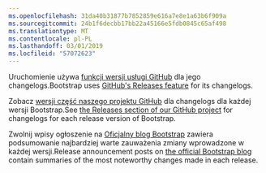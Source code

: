 ```yaml
---
ms.openlocfilehash: 31da40b31877b7852859e616a7e8e1a63b6f909a
ms.sourcegitcommit: 24b1f6decbb17bb22a45166e5fdb0845c65af498
ms.translationtype: MT
ms.contentlocale: pl-PL
ms.lasthandoff: 03/01/2019
ms.locfileid: "57072623"
---
```

<span data-ttu-id="0ad9f-101">Uruchomienie używa [funkcji wersji usługi GitHub](https://github.com/blog/1547-release-your-software) dla jego changelogs.</span><span class="sxs-lookup"><span data-stu-id="0ad9f-101">Bootstrap uses [GitHub's Releases feature](https://github.com/blog/1547-release-your-software) for its changelogs.</span></span>

<span data-ttu-id="0ad9f-102">Zobacz [wersji część naszego projektu GitHub](https://github.com/twbs/bootstrap/releases) dla changelogs dla każdej wersji Bootstrap.</span><span class="sxs-lookup"><span data-stu-id="0ad9f-102">See [the Releases section of our GitHub project](https://github.com/twbs/bootstrap/releases) for changelogs for each release version of Bootstrap.</span></span>

<span data-ttu-id="0ad9f-103">Zwolnij wpisy ogłoszenie na [Oficjalny blog Bootstrap](http://blog.getbootstrap.com) zawiera podsumowanie najbardziej warte zauważenia zmiany wprowadzone w każdej wersji.</span><span class="sxs-lookup"><span data-stu-id="0ad9f-103">Release announcement posts on [the official Bootstrap blog](http://blog.getbootstrap.com) contain summaries of the most noteworthy changes made in each release.</span></span>

